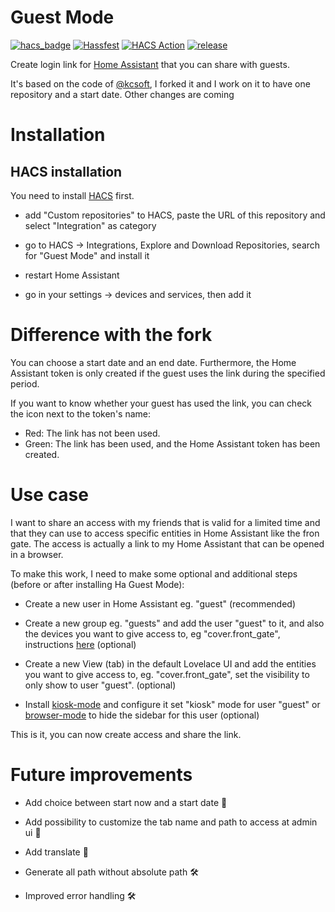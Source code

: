 # Guest Mode
[![hacs_badge](https://img.shields.io/badge/HACS-Custom-41BDF5.svg)](https://github.com/hacs/integration)
[![Hassfest](https://github.com/Darkdragon14/ha-guest-mode/actions/workflows/hassfest.yml/badge.svg)](https://github.com/Darkdragon14/ha-guest-mode/actions/workflows/hassfest.yml)
[![HACS Action](https://github.com/Darkdragon14/ha-guest-mode/actions/workflows/hacs_action.yml/badge.svg)](https://github.com/Darkdragon14/ha-guest-mode/actions/workflows/hacs_action.yml)
[![release](https://img.shields.io/github/v/release/Darkdragon14/ha-guest-mode.svg)](https://github.com/Darkdragon14/ha-guest-mode/releases)
<!--Maybe later if the repo https://github.com/kcsoft/virtual-keys add one and can used-it[![License: MIT](https://img.shields.io/badge/License-MIT-yellow.svg)](LICENSE)-->

Create login link for [Home Assistant](https://www.home-assistant.io/) that you can share with guests.

It's based on the code of [@kcsoft](https://github.com/kcsoft), I forked it and I work on it to have one repository and a start date. Other changes are coming

# Installation

## HACS installation

You need to install [HACS](https://hacs.xyz/) first.

* add "Custom repositories" to HACS, paste the URL of this repository and select "Integration" as category

* go to HACS -> Integrations, Explore and Download Repositories, search for "Guest Mode" and install it

* restart Home Assistant

* go in your settings -> devices and services, then add it

# Difference with the fork

You can choose a start date and an end date. Furthermore, the Home Assistant token is only created if the guest uses the link during the specified period.

If you want to know whether your guest has used the link, you can check the icon next to the token's name:

* Red: The link has not been used.
* Green: The link has been used, and the Home Assistant token has been created.

# Use case

I want to share an access with my friends that is valid for a limited time and that they can use to access specific entities in Home Assistant like the fron gate. The access is actually a link to my Home Assistant that can be opened in a browser.

To make this work, I need to make some optional and additional steps (before or after installing Ha Guest Mode):

* Create a new user in Home Assistant eg. "guest" (recommended)

* Create a new group eg. "guests" and add the user "guest" to it, and also the devices you want to give access to, eg "cover.front_gate", instructions [here](https://developers.home-assistant.io/blog/2019/03/11/user-permissions/) (optional)

* Create a new View (tab) in the default Lovelace UI and add the entities you want to give access to, eg. "cover.front_gate", set the visibility to only show to user "guest". (optional)

* Install [kiosk-mode](https://github.com/NemesisRE/kiosk-mode) and configure it set "kiosk" mode for user "guest" or [browser-mode](https://github.com/thomasloven/hass-browser_mod) to hide the sidebar for this user (optional)

This is it, you can now create access and share the link.

# Future improvements

* Add choice between start now and a start date :rocket:

* Add possibility to customize the tab name and path to access at admin ui :rocket:

* Add translate :rocket:

* Generate all path without absolute path :hammer_and_wrench:

* Improved error handling :hammer_and_wrench: